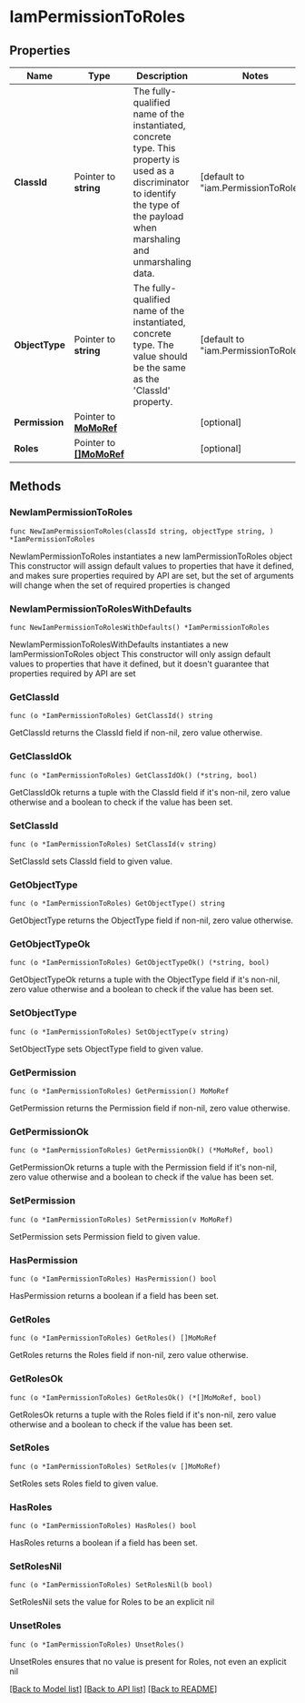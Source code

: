 # IamPermissionToRoles

## Properties

Name | Type | Description | Notes
------------ | ------------- | ------------- | -------------
**ClassId** | Pointer to **string** | The fully-qualified name of the instantiated, concrete type. This property is used as a discriminator to identify the type of the payload when marshaling and unmarshaling data. | [default to "iam.PermissionToRoles"]
**ObjectType** | Pointer to **string** | The fully-qualified name of the instantiated, concrete type. The value should be the same as the &#39;ClassId&#39; property. | [default to "iam.PermissionToRoles"]
**Permission** | Pointer to [**MoMoRef**](MoMoRef.md) |  | [optional] 
**Roles** | Pointer to [**[]MoMoRef**](MoMoRef.md) |  | [optional] 

## Methods

### NewIamPermissionToRoles

`func NewIamPermissionToRoles(classId string, objectType string, ) *IamPermissionToRoles`

NewIamPermissionToRoles instantiates a new IamPermissionToRoles object
This constructor will assign default values to properties that have it defined,
and makes sure properties required by API are set, but the set of arguments
will change when the set of required properties is changed

### NewIamPermissionToRolesWithDefaults

`func NewIamPermissionToRolesWithDefaults() *IamPermissionToRoles`

NewIamPermissionToRolesWithDefaults instantiates a new IamPermissionToRoles object
This constructor will only assign default values to properties that have it defined,
but it doesn't guarantee that properties required by API are set

### GetClassId

`func (o *IamPermissionToRoles) GetClassId() string`

GetClassId returns the ClassId field if non-nil, zero value otherwise.

### GetClassIdOk

`func (o *IamPermissionToRoles) GetClassIdOk() (*string, bool)`

GetClassIdOk returns a tuple with the ClassId field if it's non-nil, zero value otherwise
and a boolean to check if the value has been set.

### SetClassId

`func (o *IamPermissionToRoles) SetClassId(v string)`

SetClassId sets ClassId field to given value.


### GetObjectType

`func (o *IamPermissionToRoles) GetObjectType() string`

GetObjectType returns the ObjectType field if non-nil, zero value otherwise.

### GetObjectTypeOk

`func (o *IamPermissionToRoles) GetObjectTypeOk() (*string, bool)`

GetObjectTypeOk returns a tuple with the ObjectType field if it's non-nil, zero value otherwise
and a boolean to check if the value has been set.

### SetObjectType

`func (o *IamPermissionToRoles) SetObjectType(v string)`

SetObjectType sets ObjectType field to given value.


### GetPermission

`func (o *IamPermissionToRoles) GetPermission() MoMoRef`

GetPermission returns the Permission field if non-nil, zero value otherwise.

### GetPermissionOk

`func (o *IamPermissionToRoles) GetPermissionOk() (*MoMoRef, bool)`

GetPermissionOk returns a tuple with the Permission field if it's non-nil, zero value otherwise
and a boolean to check if the value has been set.

### SetPermission

`func (o *IamPermissionToRoles) SetPermission(v MoMoRef)`

SetPermission sets Permission field to given value.

### HasPermission

`func (o *IamPermissionToRoles) HasPermission() bool`

HasPermission returns a boolean if a field has been set.

### GetRoles

`func (o *IamPermissionToRoles) GetRoles() []MoMoRef`

GetRoles returns the Roles field if non-nil, zero value otherwise.

### GetRolesOk

`func (o *IamPermissionToRoles) GetRolesOk() (*[]MoMoRef, bool)`

GetRolesOk returns a tuple with the Roles field if it's non-nil, zero value otherwise
and a boolean to check if the value has been set.

### SetRoles

`func (o *IamPermissionToRoles) SetRoles(v []MoMoRef)`

SetRoles sets Roles field to given value.

### HasRoles

`func (o *IamPermissionToRoles) HasRoles() bool`

HasRoles returns a boolean if a field has been set.

### SetRolesNil

`func (o *IamPermissionToRoles) SetRolesNil(b bool)`

 SetRolesNil sets the value for Roles to be an explicit nil

### UnsetRoles
`func (o *IamPermissionToRoles) UnsetRoles()`

UnsetRoles ensures that no value is present for Roles, not even an explicit nil

[[Back to Model list]](../README.md#documentation-for-models) [[Back to API list]](../README.md#documentation-for-api-endpoints) [[Back to README]](../README.md)


